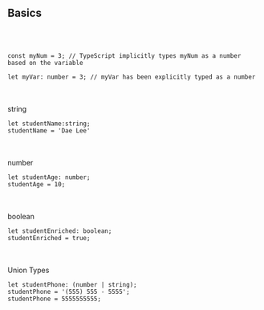 ## Basics

<br>
<br>


```
const myNum = 3; // TypeScript implicitly types myNum as a number based on the variable

let myVar: number = 3; // myVar has been explicitly typed as a number 
```



<br>
<br>
string

```
let studentName:string;
studentName = 'Dae Lee'
```


<br>
<br>
number

```
let studentAge: number;
studentAge = 10;
```


<br>
<br>
boolean

```
let studentEnriched: boolean;
studentEnriched = true;
```


<br>
<br>
Union Types

```
let studentPhone: (number | string);
studentPhone = '(555) 555 - 5555';
studentPhone = 5555555555;
```
